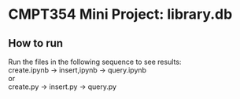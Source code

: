 # CMPT354 Mini Project: library.db

## How to run 

Run the files in the following sequence to see results: <br />
create.ipynb -> insert,ipynb -> query.ipynb <br />
or <br />
create.py -> insert.py -> query.py <br />

